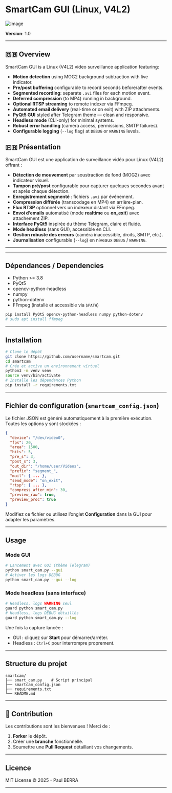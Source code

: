 # SmartCam GUI (Linux, V4L2)

![image](https://github.com/user-attachments/assets/b1091edf-5e2d-484a-8554-55cde0cacbbc)



**Version**: 1.0

---

## 🇬🇧 Overview

SmartCam GUI is a Linux (V4L2) video surveillance application featuring:

* **Motion detection** using MOG2 background subtraction with live indicator.
* **Pre/post buffering** configurable to record seconds before/after events.
* **Segmented recording**: separate `.avi` files for each motion event.
* **Deferred compression** (to MP4) running in background.
* **Optional RTSP streaming** to remote indexer via FFmpeg.
* **Automated email delivery** (real-time or on exit) with ZIP attachments.
* **PyQt5 GUI** styled after Telegram theme — clean and responsive.
* **Headless mode** (CLI-only) for minimal systems.
* **Robust error handling** (camera access, permissions, SMTP failures).
* **Configurable logging** (`--log` flag) at `DEBUG` or `WARNING` levels.

## 🇫🇷 Présentation

SmartCam GUI est une application de surveillance vidéo pour Linux (V4L2) offrant :

* **Détection de mouvement** par soustraction de fond (MOG2) avec indicateur visuel.
* **Tampon pré/post** configurable pour capturer quelques secondes avant et après chaque détection.
* **Enregistrement segmenté** : fichiers `.avi` par événement.
* **Compression différée** (transcodage en MP4) en arrière-plan.
* **Flux RTSP** optionnel vers un indexeur distant via FFmpeg.
* **Envoi d’emails** automatisé (mode **realtime** ou **on\_exit**) avec attachement ZIP.
* **Interface PyQt5** inspirée du thème Telegram, claire et fluide.
* **Mode headless** (sans GUI), accessible en CLI.
* **Gestion robuste des erreurs** (caméra inaccessible, droits, SMTP, etc.).
* **Journalisation** configurable (`--log`) en niveaux `DEBUG` / `WARNING`.

---
---

## Dépendances / Dependencies

* Python >= 3.8
* PyQt5
* opencv-python-headless
* numpy
* python-dotenv
* FFmpeg (installé et accessible via `$PATH`)

```bash
pip install PyQt5 opencv-python-headless numpy python-dotenv
# sudo apt install ffmpeg
```

---

## Installation

```bash
# Clone le dépôt
git clone https://github.com/username/smartcam.git
cd smartcam
# Crée et active un environnement virtuel
python3 -m venv venv
source venv/bin/activate
# Installe les dépendances Python
pip install -r requirements.txt
```

---

## Fichier de configuration (`smartcam_config.json`)

Le fichier JSON est généré automatiquement à la première exécution. Toutes les options y sont stockées :

```json
{
  "device": "/dev/video0",
  "fps": 20,
  "area": 1500,
  "hits": 5,
  "pre_s": 3,
  "post_s": 3,
  "out_dir": "/home/user/Videos",
  "prefix": "segment_",
  "mail": { ... },
  "send_mode": "on_exit",
  "rtsp": { ... },
  "compress_after_min": 30,
  "preview_raw": true,
  "preview_proc": true
}
```

Modifiez ce fichier ou utilisez l’onglet **Configuration** dans la GUI pour adapter les paramètres.

---

## Usage

### Mode GUI

```bash
# Lancement avec GUI (thème Telegram)
python smart_cam.py --gui
# Activer les logs DEBUG
python smart_cam.py --gui --log
```

### Mode headless (sans interface)

```bash
# Headless, logs WARNING seul
guard python smart_cam.py
# Headless, logs DEBUG détaillés
guard python smart_cam.py --log
```

Une fois la capture lancée :

* GUI : cliquez sur **Start** pour démarrer/arrêter.
* Headless : `Ctrl+C` pour interrompre proprement.

---

## Structure du projet

```
smartcam/
├── smart_cam.py    # Script principal
├── smartcam_config.json
├── requirements.txt
└── README.md
```

---

## 🤝 Contribution

Les contributions sont les bienvenues ! Merci de :

1. **Forker** le dépôt.
2. Créer une **branche** fonctionnelle.
3. Soumettre une **Pull Request** détaillant vos changements.

---

## Licence

MIT License © 2025 - Paul BERRA

---

